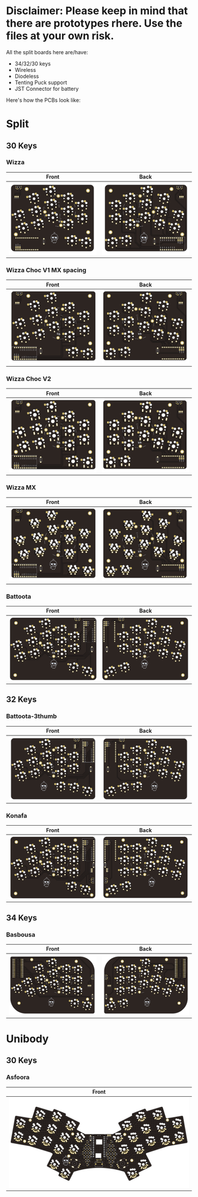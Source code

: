 # Disclaimer: Please keep in mind that there are prototypes rhere. Use the files at your own risk.

All the split boards here are/have:

- 34/32/30 keys
- Wireless
- Diodeless
- Tenting Puck support
- JST Connector for battery


Here's how the PCBs look like:

# Split

## 30 Keys

### Wizza

| Front | Back |
| :---: | :---: |
| ![front](/images/wizza/front.png) | ![back](/images/wizza/back.png) |

### Wizza Choc V1 MX spacing
| Front | Back |
| :---: | :---: |
| ![front](/images/wizza-chocV1-MX_spacing/front.png) | ![back](/images/wizza-chocV1-MX_spacing/back.png) |

### Wizza Choc V2
| Front | Back |
| :---: | :---: |
| ![front](/images/wizza-chocV2/front.png) | ![back](/images/wizza-chocV2/back.png) |

### Wizza MX
| Front | Back |
| :---: | :---: |
| ![front](/images/wizza-mx/front.png) | ![back](/images/wizza-mx/back.png) |

### Battoota
| Front | Back |
| :---: | :---: |
| ![front](/images/battoota/front.png) | ![back](/images/battoota/back.png) |

## 32 Keys

### Battoota-3thumb

| Front | Back |
| :---: | :---: |
| ![front](/images/battoota-3thumb/front.png) | ![back](/images/battoota-3thumb/back.png) |

### Konafa
| Front | Back |
| :---: | :---: |
| ![front](/images/konafa/front.png) | ![back](/images/konafa/back.png) |

## 34 Keys

### Basbousa
| Front | Back |
| :---: | :---: |
| ![front](/images/basbousa/front.png) | ![back](/images/basbousa/back.png) |

# Unibody

## 30 Keys

### Asfoora
| Front | 
| :---: | 
| ![front](/images/Asfoora/front.png) | 
